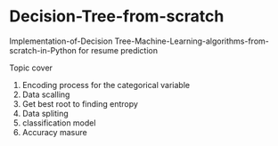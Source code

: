 # Decision-Tree-from-scratch
Implementation-of-Decision Tree-Machine-Learning-algorithms-from-scratch-in-Python for resume prediction

Topic cover
1. Encoding process for the categorical variable
2. Data scalling
3. Get best root to finding entropy
4. Data spliting
5. classification model
6. Accuracy masure

